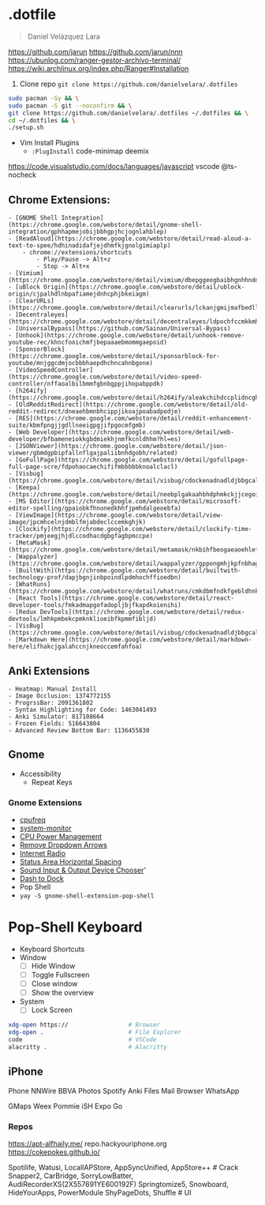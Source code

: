 # .dotfile
> Daniel Velázquez Lara


https://github.com/jarun
https://github.com/jarun/nnn
https://ubunlog.com/ranger-gestor-archivo-terminal/
https://wiki.archlinux.org/index.php/Ranger#Installation

1. Clone repo
`git clone https://github.com/danielvelara/.dotfiles`

```bash
sudo pacman -Sy && \
sudo pacman -S git --noconfirm && \
git clone https://github.com/danielvelara/.dotfiles ~/.dotfiles && \
cd ~/.dotfiles && \
./setup.sh
```

- Vim Install Plugins
    - `:PlugInstall`
code-minimap
deemix 

https://code.visualstudio.com/docs/languages/javascript
vscode @ts-nocheck

## Chrome Extensions:
    - [GNOME Shell Integration](https://chrome.google.com/webstore/detail/gnome-shell-integration/gphhapmejobijbbhgpjhcjognlahblep)
    - [ReadAloud](https://chrome.google.com/webstore/detail/read-aloud-a-text-to-spee/hdhinadidafjejdhmfkjgnolgimiaplp)
        - chrome://extensions/shortcuts
            - Play/Pause -> Alt+z
            - Stop -> Alt+x
    - [Vimium](https://chrome.google.com/webstore/detail/vimium/dbepggeogbaibhgnhhndojpepiihcmeb/)
    - [uBlock Origin](https://chrome.google.com/webstore/detail/ublock-origin/cjpalhdlnbpafiamejdnhcphjbkeiagm)
    - [ClearURLs](https://chrome.google.com/webstore/detail/clearurls/lckanjgmijmafbedllaakclkaicjfmnk)
    - [Decentraleyes](https://chrome.google.com/webstore/detail/decentraleyes/ldpochfccmkkmhdbclfhpagapcfdljkj)
    - [UniversalBypass](https://github.com/Sainan/Universal-Bypass)
    - [Unhook](https://chrome.google.com/webstore/detail/unhook-remove-youtube-rec/khncfooichmfjbepaaaebmommgaepoid)
    - [SponsorBlock](https://chrome.google.com/webstore/detail/sponsorblock-for-youtube/mnjggcdmjocbbbhaepdhchncahnbgone)
    - [VideoSpeedController](https://chrome.google.com/webstore/detail/video-speed-controller/nffaoalbilbmmfgbnbgppjihopabppdk)
    - [h264ify](https://chrome.google.com/webstore/detail/h264ify/aleakchihdccplidncghkekgioiakgal)
    - [OldRedditRedirect](https://chrome.google.com/webstore/detail/old-reddit-redirect/dneaehbmnbhcippjikoajpoabadpodje)
    - [RES](https://chrome.google.com/webstore/detail/reddit-enhancement-suite/kbmfpngjjgdllneeigpgjifpgocmfgmb)
    - [Web Developer](https://chrome.google.com/webstore/detail/web-developer/bfbameneiokkgbdmiekhjnmfkcnldhhm?hl=es)
    - [JSONViewer](https://chrome.google.com/webstore/detail/json-viewer/gbmdgpbipfallnflgajpaliibnhdgobh/related)
    - [GoFullPage](https://chrome.google.com/webstore/detail/gofullpage-full-page-scre/fdpohaocaechififmbbbbbknoalclacl)
    - [Visbug](https://chrome.google.com/webstore/detail/visbug/cdockenadnadldjbbgcallicgledbeoc/)
    - [Keepa](https://chrome.google.com/webstore/detail/neebplgakaahbhdphmkckjjcegoiijjo)
    - [MS Editor](https://chrome.google.com/webstore/detail/microsoft-editor-spelling/gpaiobkfhnonedkhhfjpmhdalgeoebfa)
    - [ViewImage](https://chrome.google.com/webstore/detail/view-image/jpcmhcelnjdmblfmjabdeclccemkghjk)
    - [Clockify](https://chrome.google.com/webstore/detail/clockify-time-tracker/pmjeegjhjdlccodhacdgbgfagbpmccpe)
    - [MetaMask](https://chrome.google.com/webstore/detail/metamask/nkbihfbeogaeaoehlefnkodbefgpgknn)
    - [Wappalyzer](https://chrome.google.com/webstore/detail/wappalyzer/gppongmhjkpfnbhagpmjfkannfbllamg)
    - [BuiltWith](https://chrome.google.com/webstore/detail/builtwith-technology-prof/dapjbgnjinbpoindlpdmhochffioedbn)
    - [WhatRuns](https://chrome.google.com/webstore/detail/whatruns/cmkdbmfndkfgebldhnkbfhlneefdaaip)
    - [React Tools](https://chrome.google.com/webstore/detail/react-developer-tools/fmkadmapgofadopljbjfkapdkoienihi)
    - [Redux DevTools](https://chrome.google.com/webstore/detail/redux-devtools/lmhkpmbekcpmknklioeibfkpmmfibljd)
    - [VisBug](https://chrome.google.com/webstore/detail/visbug/cdockenadnadldjbbgcallicgledbeoc)
    - [Markdown Here](https://chrome.google.com/webstore/detail/markdown-here/elifhakcjgalahccnjkneoccemfahfoa)

## Anki Extensions
    - Heatmap: Manual Install
    - Image Occlusion: 1374772155
    - ProgrssBar: 2091361802
    - Syntax Highlighting for Code: 1463041493
    - Anki Simulator: 817108664
    - Frozen Fields: 516643804
    - Advanced Review Bottom Bar: 1136455830

## Gnome

- Accessibility
    - Repeat Keys


### Gnome Extensions

- [cpufreq](https://extensions.gnome.org/extension/1082/cpufreq/)
- [system-monitor](https://extensions.gnome.org/extension/120/system-monitor/)
- [CPU Power Management](https://extensions.gnome.org/extension/945/cpu-power-manager/)
- [Remove Dropdown Arrows](https://extensions.gnome.org/extension/800/remove-dropdown-arrows/)
- [Internet Radio](https://extensions.gnome.org/extension/836/internet-radio/)
- [Status Area Horizontal Spacing](https://extensions.gnome.org/extension/355/status-area-horizontal-spacing/)
- [Sound Input & Output Device Chooser](https://extensions.gnome.org/extension/906/sound-output-device-chooser/)'
- [Dash to Dock](https://extensions.gnome.org/extension/307/dash-to-dock/)
- Pop Shell
- `yay -S gnome-shell-extension-pop-shell`




# Pop-Shell Keyboard

- Keyboard Shortcuts
- Window 
    - [ ] Hide Window
    - [ ] Toggle Fullscreen 
    - [ ] Close window
    - [ ] Show the overview
- System 
    - [ ] Lock Screen

```bash
xdg-open https://                 # Browser
xdg-open .                        # File Explorer
code                              # VSCode
alacritty .                       # Alacritty
```


## iPhone
Phone
NNWire
BBVA
Photos
Spotify
Anki
Files
Mail
Browser
WhatsApp

GMaps
Weex
Pommie
iSH
Expo Go

### Repos
https://apt-alfhaily.me/
repo.hackyouriphone.org
https://cokepokes.github.io/

Spotilife, Watusi, LocalIAPStore, AppSyncUnified, AppStore++ # Crack
Snapper2, CarBridge, SorryLowBatter, AudiRecorderXS(2X557691YE600192F)
Springtomize5, Snowboard, HideYourApps, PowerModule  ShyPageDots, Shuffle # UI
